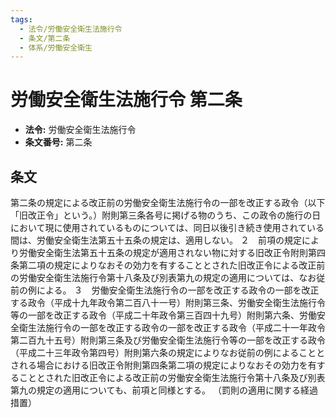 ```yaml
---
tags:
  - 法令/労働安全衛生法施行令
  - 条文/第二条
  - 体系/労働安全衛生
---
```

# 労働安全衛生法施行令 第二条

- **法令:** 労働安全衛生法施行令
- **条文番号:** 第二条

## 条文
第二条の規定による改正前の労働安全衛生法施行令の一部を改正する政令（以下「旧改正令」という。）附則第三条各号に掲げる物のうち、この政令の施行の日において現に使用されているものについては、同日以後引き続き使用されている間は、労働安全衛生法第五十五条の規定は、適用しない。
２　前項の規定により労働安全衛生法第五十五条の規定が適用されない物に対する旧改正令附則第四条第二項の規定によりなおその効力を有することとされた旧改正令による改正前の労働安全衛生法施行令第十八条及び別表第九の規定の適用については、なお従前の例による。
３　労働安全衛生法施行令の一部を改正する政令の一部を改正する政令（平成十九年政令第二百八十一号）附則第三条、労働安全衛生法施行令等の一部を改正する政令（平成二十年政令第三百四十九号）附則第六条、労働安全衛生法施行令の一部を改正する政令の一部を改正する政令（平成二十一年政令第二百九十五号）附則第三条及び労働安全衛生法施行令等の一部を改正する政令（平成二十三年政令第四号）附則第六条の規定によりなお従前の例によることとされる場合における旧改正令附則第四条第二項の規定によりなおその効力を有することとされた旧改正令による改正前の労働安全衛生法施行令第十八条及び別表第九の規定の適用についても、前項と同様とする。
（罰則の適用に関する経過措置）

